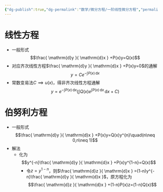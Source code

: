 ```yaml
---
{"dg-publish":true,"dg-permalink":"数学/微分方程/一阶线性微分方程","permalink":"/数学/微分方程/一阶线性微分方程/","dgHomeLink":true,"dgPassFrontmatter":false}
---
```



# 线性方程
- 一般形式$$\frac{ \mathrm{d}y }{ \mathrm{d}x } +P(x)y=Q(x)$$
- 对应齐次线性方程$\frac{ \mathrm{d}y }{ \mathrm{d}x } +P(x)y=0$的通解$$y=Ce^{-\int P(x) \, \mathrm{d}x }$$
- 常数变易法$C\implies u(x)$，得非齐次线性方程通解$$
y=e^{-\int P(x) \, \mathrm{d}x }\left( \int Q(x)e^{\int P(x) \, \mathrm{d}x } \, \mathrm{d}x +C \right)
$$

# 伯努利方程
- 一般形式$$\frac{ \mathrm{d}y }{ \mathrm{d}x } +P(x)y=Q(x)y^{n}\quad(n\neq 0,n\neq 1)$$
- 解法
	- 化为$$y^{-n}\frac{ \mathrm{d}y }{ \mathrm{d}x } +P(x)y^{1-n}=Q(x)$$
		- 令$z=y^{1-n}$，则$\frac{ \mathrm{d}z }{ \mathrm{d}x } =(1-n)y^{-n}\frac{ \mathrm{d}y }{ \mathrm{d}x }$，原方程化为$$\frac{ \mathrm{d}z }{ \mathrm{d}x } +(1-n)P(x)z=(1-n)Q(x)$$
